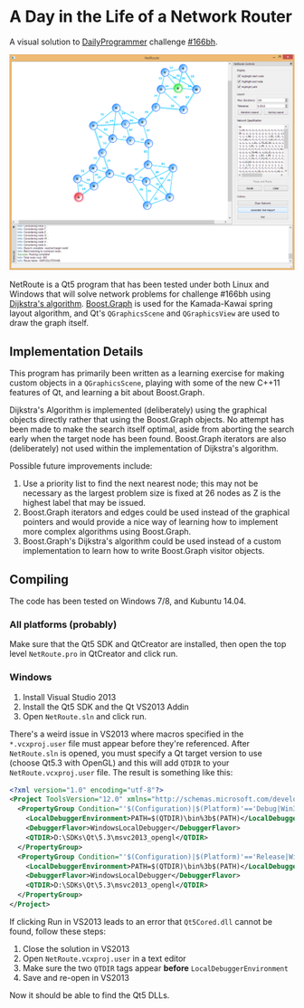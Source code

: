 A Day in the Life of a Network Router
=====================================

A visual solution to [DailyProgrammer][dp_subreddit] challenge [#166bh][spec].

![Solved network in NetRoute](screenshot.png)

NetRoute is a Qt5 program that has been tested under both Linux and Windows
that will solve network problems for challenge #166bh using [Dijkstra's
algorithm][dijkstra].  [Boost.Graph][boost_graph] is used for the Kamada-Kawai
spring layout algorithm, and Qt's `QGraphicsScene` and `QGraphicsView` are used
to draw the graph itself.

[dp_subreddit]: http://www.reddit.com/r/dailyprogrammer/
[spec]:         http://www.reddit.com/r/dailyprogrammer/comments/287jxh/6152014_challenge_166b_hard_a_day_in_the_life_of/
[dijkstra]:     http://en.wikipedia.org/wiki/Dijkstra%27s_algorithm
[boost_graph]:  http://www.boost.org/libs/graph/doc/


Implementation Details
----------------------

This program has primarily been written as a learning exercise for making
custom objects in a `QGraphicsScene`, playing with some of the new C++11
features of Qt, and learning a bit about Boost.Graph.

Dijkstra's Algorithm is implemented (deliberately) using the graphical objects
directly rather that using the Boost.Graph objects.  No attempt has been made
to make the search itself optimal, aside from aborting the search early when
the target node has been found.  Boost.Graph iterators are also (deliberately)
not used within the implementation of Dijkstra's algorithm.

Possible future improvements include:

1.  Use a priority list to find the next nearest node; this may not be
    necessary as the largest problem size is fixed at 26 nodes as Z is the
    highest label that may be issued.
2.  Boost.Graph iterators and edges could be used instead of the graphical
    pointers and would provide a nice way of learning how to implement more
    complex algorithms using Boost.Graph.
3.  Boost.Graph's Dijkstra's algorithm could be used instead of a custom
    implementation to learn how to write Boost.Graph visitor objects.


Compiling
---------

The code has been tested on Windows 7/8, and Kubuntu 14.04.

### All platforms (probably)

Make sure that the Qt5 SDK and QtCreator are installed, then open the top
level `NetRoute.pro` in QtCreator and click run.

### Windows

1.  Install Visual Studio 2013
2.  Install the Qt5 SDK and the Qt VS2013 Addin
3.  Open `NetRoute.sln` and click run.

There's a weird issue in VS2013 where macros specified in the
`*.vcxproj.user` file must appear before they're referenced.  After
`NetRoute.sln` is opened, you must specify a Qt target version to use (choose
Qt5.3 with OpenGL) and this will add `QTDIR` to your `NetRoute.vcxproj.user`
file.  The result is something like this:

```xml
<?xml version="1.0" encoding="utf-8"?>
<Project ToolsVersion="12.0" xmlns="http://schemas.microsoft.com/developer/msbuild/2003">
  <PropertyGroup Condition="'$(Configuration)|$(Platform)'=='Debug|Win32'">
    <LocalDebuggerEnvironment>PATH=$(QTDIR)\bin%3b$(PATH)</LocalDebuggerEnvironment>
    <DebuggerFlavor>WindowsLocalDebugger</DebuggerFlavor>
    <QTDIR>D:\SDKs\Qt\5.3\msvc2013_opengl</QTDIR>
  </PropertyGroup>
  <PropertyGroup Condition="'$(Configuration)|$(Platform)'=='Release|Win32'">
    <LocalDebuggerEnvironment>PATH=$(QTDIR)\bin%3b$(PATH)</LocalDebuggerEnvironment>
    <DebuggerFlavor>WindowsLocalDebugger</DebuggerFlavor>
    <QTDIR>D:\SDKs\Qt\5.3\msvc2013_opengl</QTDIR>
  </PropertyGroup>
</Project>
```

If clicking Run in VS2013 leads to an error that `Qt5Cored.dll` cannot be
found, follow these steps:

1.  Close the solution in VS2013
2.  Open `NetRoute.vcxproj.user` in a text editor
3.  Make sure the two `QTDIR` tags appear **before** `LocalDebuggerEnvironment`
4.  Save and re-open in VS2013

Now it should be able to find the Qt5 DLLs.

